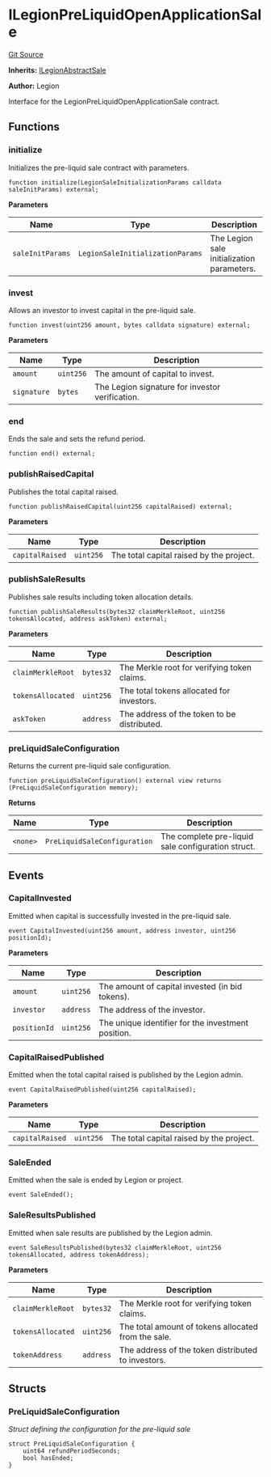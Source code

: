 # ILegionPreLiquidOpenApplicationSale
[Git Source](https://github.com/Legion-Team/legion-protocol-contracts/blob/85d479ea08d148a380138b535ed11768adee16de/src/interfaces/sales/ILegionPreLiquidOpenApplicationSale.sol)

**Inherits:**
[ILegionAbstractSale](/src/interfaces/sales/ILegionAbstractSale.sol/interface.ILegionAbstractSale.md)

**Author:**
Legion

Interface for the LegionPreLiquidOpenApplicationSale contract.


## Functions
### initialize

Initializes the pre-liquid sale contract with parameters.


```solidity
function initialize(LegionSaleInitializationParams calldata saleInitParams) external;
```
**Parameters**

|Name|Type|Description|
|----|----|-----------|
|`saleInitParams`|`LegionSaleInitializationParams`|The Legion sale initialization parameters.|


### invest

Allows an investor to invest capital in the pre-liquid sale.


```solidity
function invest(uint256 amount, bytes calldata signature) external;
```
**Parameters**

|Name|Type|Description|
|----|----|-----------|
|`amount`|`uint256`|The amount of capital to invest.|
|`signature`|`bytes`|The Legion signature for investor verification.|


### end

Ends the sale and sets the refund period.


```solidity
function end() external;
```

### publishRaisedCapital

Publishes the total capital raised.


```solidity
function publishRaisedCapital(uint256 capitalRaised) external;
```
**Parameters**

|Name|Type|Description|
|----|----|-----------|
|`capitalRaised`|`uint256`|The total capital raised by the project.|


### publishSaleResults

Publishes sale results including token allocation details.


```solidity
function publishSaleResults(bytes32 claimMerkleRoot, uint256 tokensAllocated, address askToken) external;
```
**Parameters**

|Name|Type|Description|
|----|----|-----------|
|`claimMerkleRoot`|`bytes32`|The Merkle root for verifying token claims.|
|`tokensAllocated`|`uint256`|The total tokens allocated for investors.|
|`askToken`|`address`|The address of the token to be distributed.|


### preLiquidSaleConfiguration

Returns the current pre-liquid sale configuration.


```solidity
function preLiquidSaleConfiguration() external view returns (PreLiquidSaleConfiguration memory);
```
**Returns**

|Name|Type|Description|
|----|----|-----------|
|`<none>`|`PreLiquidSaleConfiguration`|The complete pre-liquid sale configuration struct.|


## Events
### CapitalInvested
Emitted when capital is successfully invested in the pre-liquid sale.


```solidity
event CapitalInvested(uint256 amount, address investor, uint256 positionId);
```

**Parameters**

|Name|Type|Description|
|----|----|-----------|
|`amount`|`uint256`|The amount of capital invested (in bid tokens).|
|`investor`|`address`|The address of the investor.|
|`positionId`|`uint256`|The unique identifier for the investment position.|

### CapitalRaisedPublished
Emitted when the total capital raised is published by the Legion admin.


```solidity
event CapitalRaisedPublished(uint256 capitalRaised);
```

**Parameters**

|Name|Type|Description|
|----|----|-----------|
|`capitalRaised`|`uint256`|The total capital raised by the project.|

### SaleEnded
Emitted when the sale is ended by Legion or project.


```solidity
event SaleEnded();
```

### SaleResultsPublished
Emitted when sale results are published by the Legion admin.


```solidity
event SaleResultsPublished(bytes32 claimMerkleRoot, uint256 tokensAllocated, address tokenAddress);
```

**Parameters**

|Name|Type|Description|
|----|----|-----------|
|`claimMerkleRoot`|`bytes32`|The Merkle root for verifying token claims.|
|`tokensAllocated`|`uint256`|The total amount of tokens allocated from the sale.|
|`tokenAddress`|`address`|The address of the token distributed to investors.|

## Structs
### PreLiquidSaleConfiguration
*Struct defining the configuration for the pre-liquid sale*


```solidity
struct PreLiquidSaleConfiguration {
    uint64 refundPeriodSeconds;
    bool hasEnded;
}
```

